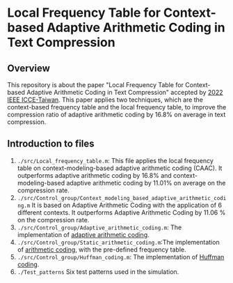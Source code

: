 # Local Frequency Table for Context-based Adaptive Arithmetic Coding in Text Compression
## Overview
  This repository is about the paper "Local Frequency Table for Context-based Adaptive Arithmetic
Coding in Text Compression" accepted by [2022 IEEE ICCE-Taiwan](http://www.icce-tw.org/). This paper applies two techniques, which are the context-based frequency table and the local frequency table, to improve the compression ratio of adaptive arithmetic coding by 16.8% on average in text compression.
## Introduction to files
  1. `./src/Local_frequency_table.m`: This file applies the local frequency table on context-modeling-based adaptive arithmetic coding (CAAC). It outperforms adaptive arithmetic coding by 16.8% and context-modeling-based adaptive arithmetic coding by 11.01% on average on the compression rate.
  2. `./src/Control_group/Context_modeling_based_adaptive_arithmetic_coding.m` It is based on Adaptive Arithmetic Coding with the application of 6 different contexts. It outperforms Adaptive Arithmetic Coding by 11.06 % on the compression rate.
  3. `./src/Control_group/Adaptive_arithmetic_coding.m`: The implementation of [adaptive arithmetic coding](https://en.wikipedia.org/wiki/Arithmetic_coding#:~:text=Adaptive%20arithmetic%20coding,-See%20also%3A%20Context&text=Adaptation%20is%20the%20changing%20of,same%20step%20as%20in%20encoding.).
  4. `./src/Control_group/Static_arithmetic_coding.m`:The implementation of [arithmetic coding](https://en.wikipedia.org/wiki/Arithmetic_coding), with the pre-defined frequency table.
  5. `./src/Control_group/Huffman_coding.m`: The implementation of [Huffman coding](https://en.wikipedia.org/wiki/Huffman_coding).
  6. `./Test_patterns` Six test patterns used in the simulation.
